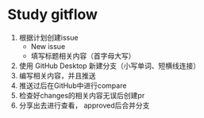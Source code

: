 # Study gitflow
1. 根据计划创建issue
    - New issue
    - 填写标题相关内容（首字母大写）
2. 使用 GitHub Desktop 新建分支（小写单词、短横线连接）
3. 编写相关内容，并且推送
4. 推送过后在GitHub中进行compare
5. 检查好changes的相关内容无误后创建pr
6. 分享出去进行查看， approved后合并分支